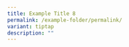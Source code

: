 ```yaml
---
title: Example Title 8
permalink: /example-folder/permalink/
variant: tiptap
description: ""
---
```

